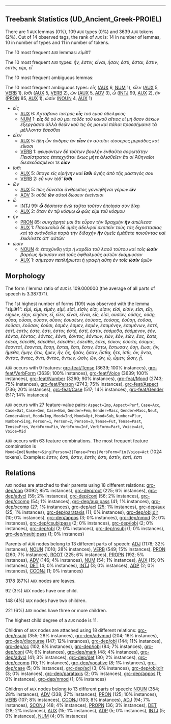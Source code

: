 

--------------------------------------------------------------------------------

## Treebank Statistics (UD_Ancient_Greek-PROIEL)

There are 1 `AUX` lemmas (0%), 109 `AUX` types (0%) and 3639 `AUX` tokens (2%).
Out of 14 observed tags, the rank of `AUX` is: 14 in number of lemmas, 10 in number of types and 11 in number of tokens.

The 10 most frequent `AUX` lemmas: <em>εἰμί#1</em>

The 10 most frequent `AUX` types:  <em>ἦν, ἐστιν, εἶναι, ἦσαν, ἐστὶ, ἔσται, ἔστιν, ἐστὶν, εἰμι, εἶ</em>

The 10 most frequent ambiguous lemmas: 

The 10 most frequent ambiguous types:  <em>εἶς</em> ([AUX]() 6, [NUM]() 1), <em>εἶεν</em> ([AUX]() 5, [VERB]() 1), <em>ἴσθι</em> ([AUX]() 5, [VERB]() 2), <em>ὤν</em> ([AUX]() 5, [ADV]() 3), <em>ὦ</em> ([INTJ]() 99, [AUX]() 2), <em>ἣν</em> ([PRON]() 85, [AUX]() 1), <em>ὠσὶν</em> ([NOUN]() 4, [AUX]() 1)


* <em>εἶς</em>
  * [AUX]() 6: <em>Ἀρτάβανε πατρὸς <b>εἶς</b> τοῦ ἐμοῦ ἀδελφεός</em>
  * [NUM]() 1: <em><b>εἶς</b> δὲ οὐ σύ μοι τοῦδε τοῦ κακοῦ αἴτιος εἰ μὴ ὅσον ἀέκων ἐξεργάσαο ἀλλὰ θεῶν κού τις ὅς μοι καὶ πάλαι προεσήμαινε τὰ μέλλοντα ἔσεσθαι</em>
* <em>εἶεν</em>
  * [AUX]() 5: <em>ἤδη ὦν ἄνδρες ἂν <b>εἶεν</b> ἐν αὐτοῖσι τέσσερες μυριάδες καὶ εἴκοσι</em>
  * [VERB]() 1: <em>φευγόντων δὲ τούτων βουλὴν ἐνθαῦτα σοφωτάτην Πεισίστρατος ἐπιτεχνᾶται ὅκως μήτε ἁλισθεῖεν ἔτι οἱ Ἀθηναῖοι διεσκεδασμένοι τε <b>εἶεν</b></em>
* <em>ἴσθι</em>
  * [AUX]() 5: <em>ὕπαγε εἰς εἰρήνην καὶ <b>ἴσθι</b> ὑγιὴς ἀπὸ τῆς μάστιγός σου</em>
  * [VERB]() 2: <em>εὖ νυν τόδ’ <b>ἴσθι</b></em>
* <em>ὤν</em>
  * [AUX]() 5: <em>πῶς δύναται ἄνθρωπος γεννηθῆναι γέρων <b>ὤν</b></em>
  * [ADV]() 3: <em>οὐδὲ <b>ὤν</b> αὐτοὶ δώσειν ἐκείνοισι</em>
* <em>ὦ</em>
  * [INTJ]() 99: <em><b>ὦ</b> δέσποτα ἐγὼ ταῦτα τοῦτον ἐποίησα σὺν δίκῃ</em>
  * [AUX]() 2: <em>ὅταν ἐν τῷ κόσμῳ <b>ὦ</b> φῶς εἰμι τοῦ κόσμου</em>
* <em>ἣν</em>
  * [PRON]() 85: <em>συνχάρητέ μοι ὅτι εὗρον τὴν δραχμὴν <b>ἣν</b> ἀπώλεσα</em>
  * [AUX]() 1: <em>Παρακαλῶ δὲ ὑμᾶς ἀδελφοί σκοπεῖν τοὺς τὰς διχοστασίας καὶ τὰ σκάνδαλα παρὰ τὴν διδαχὴν <b>ἣν</b> ὑμεῖς ἐμάθετε ποιοῦντας καὶ ἐκκλίνετε ἀπ’ αὐτῶν</em>
* <em>ὠσὶν</em>
  * [NOUN]() 4: <em>ἐπαχύνθη γὰρ ἡ καρδία τοῦ λαοῦ τούτου καὶ τοῖς <b>ὠσὶν</b> βαρέως ἤκουσαν καὶ τοὺς ὀφθαλμοὺς αὐτῶν ἐκάμμυσαν</em>
  * [AUX]() 1: <em>σήμερον πεπλήρωται ἡ γραφὴ αὕτη ἐν τοῖς <b>ὠσὶν</b> ὑμῶν</em>

## Morphology

The form / lemma ratio of `AUX` is 109.000000 (the average of all parts of speech is 3.387371).

The 1st highest number of forms (109) was observed with the lemma “εἰμί#1”: <em>εἰμί, εἰμι, εἰμὲν, εἰμὶ, εἰσί, εἰσίν, εἰσι, εἰσιν, εἰσὶ, εἰσὶν, εἱσι, εἴη, εἴημεν, εἴην, εἴησαν, εἶ, εἶεν, εἶναί, εἶναι, εἶς, εἶσὶ, οὐσῶν, οὔσης, οὔσῃ, οὖσα, οὖσαι, οὖσαν, οὖσιν, ἐουσέων, ἐούσας, ἐούσης, ἐούσῃ, ἐοῦσα, ἐοῦσαι, ἐοῦσαν, ἐοῦσι, ἐσμέν, ἐσμεν, ἐσμὲν, ἐσομένην, ἐσομένων, ἐστέ, ἐστί, ἐστίν, ἐστε, ἐστι, ἐστιν, ἐστὲ, ἐστὶ, ἐστὶν, ἐσόμεθα, ἐσόμενον, ἐόν, ἐόντα, ἐόντας, ἐόντες, ἐόντι, ἐόντος, ἐόντων, ἐών, ἐὸν, ἐὼν, ἔας, ἔατε, ἔσεαι, ἔσεσθέ, ἔσεσθαί, ἔσεσθαι, ἔσεσθε, ἔσκε, ἔσκον, ἔσοιτο, ἔσομαι, ἔσονταί, ἔσονται, ἔσσῃ, ἔσται, ἔστι, ἔστιν, ἔστω, ἔστωσαν, ἔσῃ, ἔωσι, ἣν, ἤμεθα, ἤμην, ἤτω, ἦμεν, ἦν, ἦς, ἦσάν, ἦσαν, ἦσθα, ἦτε, ἴσθι, ὂν, ὄντα, ὄντας, ὄντες, ὄντι, ὄντος, ὄντων, ὠσὶν, ὢν, ὤν, ὦ, ὦμεν, ὦσιν, ᾖ</em>.

`AUX` occurs with 9 features: [grc-feat/Tense]() (3639; 100% instances), [grc-feat/VerbForm]() (3639; 100% instances), [grc-feat/Voice]() (3639; 100% instances), [grc-feat/Number]() (3260; 90% instances), [grc-feat/Mood]() (2743; 75% instances), [grc-feat/Person]() (2743; 75% instances), [grc-feat/Aspect]() (736; 20% instances), [grc-feat/Case]() (517; 14% instances), [grc-feat/Gender]() (517; 14% instances)

`AUX` occurs with 27 feature-value pairs: `Aspect=Imp`, `Aspect=Perf`, `Case=Acc`, `Case=Dat`, `Case=Gen`, `Case=Nom`, `Gender=Fem`, `Gender=Masc`, `Gender=Masc,Neut`, `Gender=Neut`, `Mood=Imp`, `Mood=Ind`, `Mood=Opt`, `Mood=Sub`, `Number=Plur`, `Number=Sing`, `Person=1`, `Person=2`, `Person=3`, `Tense=Fut`, `Tense=Past`, `Tense=Pres`, `VerbForm=Fin`, `VerbForm=Inf`, `VerbForm=Part`, `Voice=Act`, `Voice=Mid`

`AUX` occurs with 63 feature combinations.
The most frequent feature combination is `Mood=Ind|Number=Sing|Person=3|Tense=Pres|VerbForm=Fin|Voice=Act` (1024 tokens).
Examples: <em>ἐστιν, ἐστὶ, ἔστιν, ἐστὶν, ἔστι, ἐστίν, ἐστί, ἐστι</em>


## Relations

`AUX` nodes are attached to their parents using 18 different relations: [grc-dep/cop]() (3092; 85% instances), [grc-dep/root]() (225; 6% instances), [grc-dep/advcl]() (59; 2% instances), [grc-dep/conj]() (56; 2% instances), [grc-dep/ccomp]() (54; 1% instances), [grc-dep/aux:pass]() (41; 1% instances), [grc-dep/xcomp]() (27; 1% instances), [grc-dep/acl]() (25; 1% instances), [grc-dep/aux]() (25; 1% instances), [grc-dep/parataxis]() (11; 0% instances), [grc-dep/obj:dir]() (10; 0% instances), [grc-dep/appos]() (3; 0% instances), [grc-dep/nmod]() (3; 0% instances), [grc-dep/csubj:pass]() (2; 0% instances), [grc-dep/iobj]() (2; 0% instances), [grc-dep/obl]() (2; 0% instances), [grc-dep/nsubj]() (1; 0% instances), [grc-dep/nsubj:pass]() (1; 0% instances)

Parents of `AUX` nodes belong to 13 different parts of speech: [ADJ]() (1178; 32% instances), [NOUN]() (1010; 28% instances), [VERB]() (549; 15% instances), [PRON]() (260; 7% instances), [ROOT]() (225; 6% instances), [PROPN]() (192; 5% instances), [ADV]() (146; 4% instances), [NUM]() (54; 1% instances), [AUX]() (15; 0% instances), [DET]() (4; 0% instances), [INTJ]() (3; 0% instances), [ADP]() (2; 0% instances), [CCONJ]() (1; 0% instances)

3178 (87%) `AUX` nodes are leaves.

92 (3%) `AUX` nodes have one child.

148 (4%) `AUX` nodes have two children.

221 (6%) `AUX` nodes have three or more children.

The highest child degree of a `AUX` node is 11.

Children of `AUX` nodes are attached using 18 different relations: [grc-dep/nsubj]() (355; 28% instances), [grc-dep/advmod]() (204; 16% instances), [grc-dep/discourse]() (147; 12% instances), [grc-dep/obl]() (144; 11% instances), [grc-dep/cc]() (102; 8% instances), [grc-dep/iobj]() (84; 7% instances), [grc-dep/conj]() (74; 6% instances), [grc-dep/mark]() (48; 4% instances), [grc-dep/advcl]() (41; 3% instances), [grc-dep/det]() (30; 2% instances), [grc-dep/ccomp]() (10; 1% instances), [grc-dep/vocative]() (8; 1% instances), [grc-dep/case]() (5; 0% instances), [grc-dep/acl]() (3; 0% instances), [grc-dep/obj:dir]() (3; 0% instances), [grc-dep/parataxis]() (2; 0% instances), [grc-dep/appos]() (1; 0% instances), [grc-dep/nmod]() (1; 0% instances)

Children of `AUX` nodes belong to 13 different parts of speech: [NOUN]() (354; 28% instances), [ADV]() (338; 27% instances), [PRON]() (125; 10% instances), [VERB]() (107; 8% instances), [CCONJ]() (103; 8% instances), [ADJ]() (94; 7% instances), [SCONJ]() (48; 4% instances), [PROPN]() (36; 3% instances), [DET]() (28; 2% instances), [AUX]() (15; 1% instances), [ADP]() (5; 0% instances), [INTJ]() (5; 0% instances), [NUM]() (4; 0% instances)

